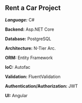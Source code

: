 <h2>Rent a Car Project</h2>
<p><b><i>Language:</i></b> C#</p>
<p><b>Backend:</b> Asp.NET Core</p>
<p><b>Database:</b> PostgreSQL</p>
<p><b>Architecture:</b> N-Tier Arc.</p>
<p><b>ORM:</b> Entity Framework</p>
<p><b>IoC:</b> Autofac</p>
<p><b>Validation:</b> FluentValidation</p>
<p><b>Authentication/Authorization:</b> JWT</p>
<p><b>UI:</b> Angular</p>
